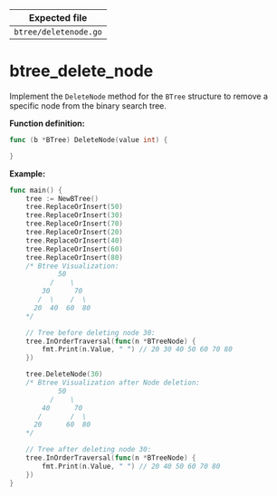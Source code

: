 | Expected file         |
| --------------------- |
| `btree/deletenode.go` |

# btree_delete_node

Implement the `DeleteNode` method for the `BTree` structure to remove a specific node from the binary search tree.

**Function definition:**

```go
func (b *BTree) DeleteNode(value int) {

}
```

**Example:**

```go
func main() {
    tree := NewBTree()
    tree.ReplaceOrInsert(50)
    tree.ReplaceOrInsert(30)
    tree.ReplaceOrInsert(70)
    tree.ReplaceOrInsert(20)
    tree.ReplaceOrInsert(40)
    tree.ReplaceOrInsert(60)
    tree.ReplaceOrInsert(80)
    /* Btree Visualization:
            50
          /    \
        30      70
       /  \    /  \
      20  40  60  80
    */

    // Tree before deleting node 30:
    tree.InOrderTraversal(func(n *BTreeNode) {
        fmt.Print(n.Value, " ") // 20 30 40 50 60 70 80
    })

    tree.DeleteNode(30)
    /* Btree Visualization after Node deletion:
            50
          /    \
        40      70
       /       /  \
      20      60  80
    */

    // Tree after deleting node 30:
    tree.InOrderTraversal(func(n *BTreeNode) {
        fmt.Print(n.Value, " ") // 20 40 50 60 70 80
    })
}

```
